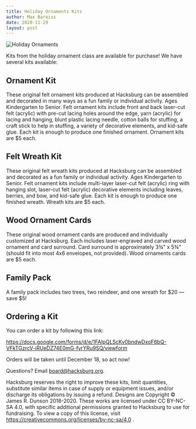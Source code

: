 ```yaml
---
title: Holiday Ornaments Kits
author: Max Bareiss
date: 2020-11-29
layout: post
---
```


![Holiday Ornaments](http://hacksburg.org/images/2018_all_ornaments.png)

Kits from the holiday ornament class are available for purchase! We have several kits available:

Ornament Kit
------------

These original felt ornament kits produced at Hacksburg can be assembled and decorated in many ways as a fun family or individual activity. Ages Kindergarten to Senior. Felt ornament kits include front and back laser-cut felt (acrylic) with pre-cut lacing holes around the edge, yarn (acrylic) for lacing and hanging, blunt plastic lacing needle, cotton balls for stuffing, a craft stick to help in stuffing, a variety of decorative elements, and kid-safe glue. Each kit is enough to produce one finished ornament. Ornament kits are $5 each.

Felt Wreath Kit
----------

These original felt wreath kits produced at Hacksburg can be assembled and decorated as a fun family or individual activity. Ages Kindergarten to Senior. Felt ornament kits include multi-layer laser-cut felt (acrylic) ring with hanging slot, laser-cut felt (acrylic) decorative elements including leaves, berries, and bow, and kid-safe glue.  Each kit is enough to produce one finished wreath. Wreath kits are $5 each.

Wood Ornament Cards
-------------------

These original wood ornament cards are produced and individually customized at Hacksburg. Each includes laser-engraved and carved wood ornament and card surround. Card surround is approximately 3¾" x 5¾" (should fit into most 4x6 envelopes, not provided). Wood ornaments cards are $5 each.

Family Pack
-----------

A family pack includes two trees, two reindeer, and one wreath for $20 — save $5!

Ordering a Kit
--------------

You can order a kit by following this link:

https://docs.google.com/forms/d/e/1FAIpQLScKv0bndwDxoF6bQ-VFkTGzrcV-iRUeDZ74E0mG-fyrYRu9SQ/viewform

Orders will be taken until December 18, so act now!

Questions? Email [board@hacksburg.org](mailto:board@hacksburg.org).

Hacksburg reserves the right to improve these kits, limit quantities, substitute similar items in case of supply or equipment issues, and/or discharge its obligations by issuing a refund. 
Designs are Copyright ©️ James R. Dunson 2018-2020.  These works are licensed under CC BY-NC-SA 4.0, with specific additional permissions granted to Hacksburg to use for fundraising. To view a copy of this license, visit https://creativecommons.org/licenses/by-nc-sa/4.0 .